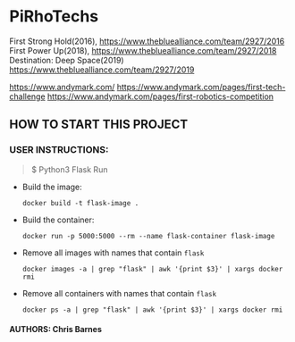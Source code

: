 # PiRhoTechs

First Strong Hold(2016), https://www.thebluealliance.com/team/2927/2016
First Power Up(2018), https://www.thebluealliance.com/team/2927/2018
Destination: Deep Space(2019) https://www.thebluealliance.com/team/2927/2019

https://www.andymark.com/
https://www.andymark.com/pages/first-tech-challenge
https://www.andymark.com/pages/first-robotics-competition

## HOW TO START THIS PROJECT

### USER INSTRUCTIONS:

> $ Python3 Flask Run

- Build the image:

  `docker build -t flask-image .`

- Build the container:

  `docker run -p 5000:5000 --rm --name flask-container flask-image`

- Remove all images with names that contain `flask`

  `docker images -a | grep "flask" | awk '{print $3}' | xargs docker rmi`

- Remove all containers with names that contain `flask`

  `docker ps -a | grep "flask" | awk '{print $3}' | xargs docker rmi`

#### AUTHORS: Chris Barnes

<!--
https://github.com/pirhotechs
https://github.com/frcteam2927

https://github.com/brandyn
https://github.com/brbayes

TSTRELESKI@BETHELSD.ORG,
KTOUT@BETHELSD.ORG,
MYARKOSKY@BETHELSD.ORG,
kwoyak@bethelsd.org,
dmelvin@bethelsd.org,
SHICKS@BETHELSD.ORG,

mmolson@bethelsd.org,
DVOLLMER@BETHELSD.ORG,
SEJENSEN@BETHELSD.ORG,
EKURLE@BETHELSD.ORG,
TMCNAMARA@BETHELSD.ORG,


tstave@lwsd.org -->
